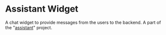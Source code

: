 # Assistant Widget
A chat widget to provide messages from the users to the backend. A part of the "[assistant](https://github.com/roli2py/assistant)" project.
